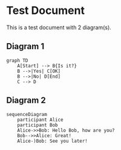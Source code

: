 # Test Document

This is a test document with 2 diagram(s).

## Diagram 1

```mermaid
graph TD
    A[Start] --> B{Is it?}
    B -->|Yes| C[OK]
    B -->|No| D[End]
    C --> D
```

## Diagram 2

```mermaid
sequenceDiagram
    participant Alice
    participant Bob
    Alice->>Bob: Hello Bob, how are you?
    Bob-->>Alice: Great!
    Alice-)Bob: See you later!
```

